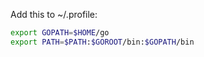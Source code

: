 Add this to ~/.profile:
```bash
export GOPATH=$HOME/go
export PATH=$PATH:$GOROOT/bin:$GOPATH/bin
```
